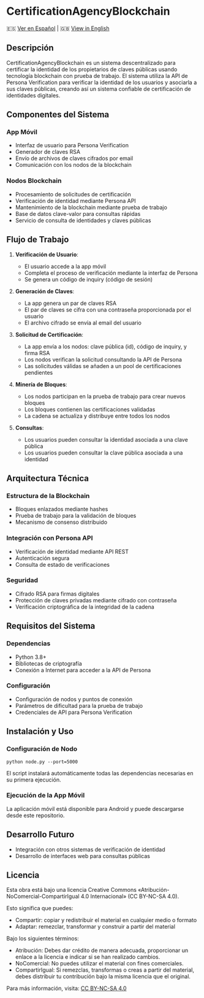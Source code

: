 # CertificationAgencyBlockchain

🇪🇸 [Ver en Español](README.md) | 🇬🇧 [View in English](README-EN.md)

## Descripción

CertificationAgencyBlockchain es un sistema descentralizado para certificar la identidad de los propietarios de claves públicas usando tecnología blockchain con prueba de trabajo. El sistema utiliza la API de Persona Verification para verificar la identidad de los usuarios y asociarla a sus claves públicas, creando así un sistema confiable de certificación de identidades digitales.

## Componentes del Sistema

### App Móvil
- Interfaz de usuario para Persona Verification
- Generador de claves RSA
- Envío de archivos de claves cifrados por email
- Comunicación con los nodos de la blockchain

### Nodos Blockchain
- Procesamiento de solicitudes de certificación
- Verificación de identidad mediante Persona API
- Mantenimiento de la blockchain mediante prueba de trabajo
- Base de datos clave-valor para consultas rápidas
- Servicio de consulta de identidades y claves públicas

## Flujo de Trabajo

1. **Verificación de Usuario**: 
   - El usuario accede a la app móvil
   - Completa el proceso de verificación mediante la interfaz de Persona
   - Se genera un código de inquiry (código de sesión)

2. **Generación de Claves**:
   - La app genera un par de claves RSA
   - El par de claves se cifra con una contraseña proporcionada por el usuario
   - El archivo cifrado se envía al email del usuario

3. **Solicitud de Certificación**:
   - La app envía a los nodos: clave pública (id), código de inquiry, y firma RSA
   - Los nodos verifican la solicitud consultando la API de Persona
   - Las solicitudes válidas se añaden a un pool de certificaciones pendientes

4. **Minería de Bloques**:
   - Los nodos participan en la prueba de trabajo para crear nuevos bloques
   - Los bloques contienen las certificaciones validadas
   - La cadena se actualiza y distribuye entre todos los nodos

5. **Consultas**:
   - Los usuarios pueden consultar la identidad asociada a una clave pública
   - Los usuarios pueden consultar la clave pública asociada a una identidad

## Arquitectura Técnica

### Estructura de la Blockchain
- Bloques enlazados mediante hashes
- Prueba de trabajo para la validación de bloques
- Mecanismo de consenso distribuido

### Integración con Persona API
- Verificación de identidad mediante API REST
- Autenticación segura
- Consulta de estado de verificaciones

### Seguridad
- Cifrado RSA para firmas digitales
- Protección de claves privadas mediante cifrado con contraseña
- Verificación criptográfica de la integridad de la cadena

## Requisitos del Sistema

### Dependencias
- Python 3.8+
- Bibliotecas de criptografía
- Conexión a Internet para acceder a la API de Persona

### Configuración
- Configuración de nodos y puntos de conexión
- Parámetros de dificultad para la prueba de trabajo
- Credenciales de API para Persona Verification

## Instalación y Uso

### Configuración de Nodo
```
python node.py --port=5000
```

El script instalará automáticamente todas las dependencias necesarias en su primera ejecución.

### Ejecución de la App Móvil
La aplicación móvil está disponible para Android y puede descargarse desde este repositorio.

## Desarrollo Futuro
- Integración con otros sistemas de verificación de identidad
- Desarrollo de interfaces web para consultas públicas

## Licencia

Esta obra está bajo una licencia Creative Commons «Atribución-NoComercial-CompartirIgual 4.0 Internacional» (CC BY-NC-SA 4.0).

Esto significa que puedes:
- Compartir: copiar y redistribuir el material en cualquier medio o formato
- Adaptar: remezclar, transformar y construir a partir del material

Bajo los siguientes términos:
- Atribución: Debes dar crédito de manera adecuada, proporcionar un enlace a la licencia e indicar si se han realizado cambios.
- NoComercial: No puedes utilizar el material con fines comerciales.
- CompartirIgual: Si remezclas, transformas o creas a partir del material, debes distribuir tu contribución bajo la misma licencia que el original.

Para más información, visita: [CC BY-NC-SA 4.0](https://creativecommons.org/licenses/by-nc-sa/4.0/deed.es)